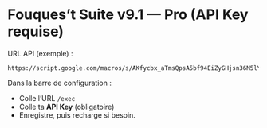 # Fouques’t Suite v9.1 — Pro (API Key requise)

URL API (exemple) :
```
https://script.google.com/macros/s/AKfycbx_aTmsQpsA5bf94EiZyGHjsn36M5lYl0Ig1QtxxJVbuT_UnTQWTmWQZeojRB7jB3q1/exec
```

Dans la barre de configuration :
- Colle l’URL `/exec`
- Colle ta **API Key** (obligatoire)
- Enregistre, puis recharge si besoin.

